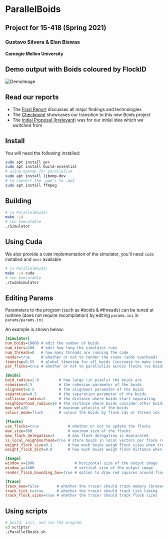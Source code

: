 # ParallelBoids

## Project for 15-418 (Spring 2021)
### Gustavo Silvera & Elan Biswas
#### Carnegie Mellon University


## Demo output with Boids coloured by FlockID
![DemoImage](writeup/demo.gif)

## Read our reports
- The [Final Report](writeup/final/final_report.pdf) discusses all major findings and technologies
- The [Checkpoint](writeup/checkpoint/checkpoint.pdf) showcases our transition to this new Boids project
- The [Initial Proposal (Irrelevant)](writeup/proposal/proposal.pdf) was for our initial idea which we switched from

## Install
You will need the following installed:
```bash
sudo apt install g++
sudo apt install build-essential
# using openmp for parallelism
sudo apt install libomp-dev
# to convert the .ppm's to .mp4
sudo apt install ffmpeg
```

## Building
```bash
# in ParallelBoids/
make -j4 
# run executable
./Simulator
```

## Using Cuda
We also provide a `CUDA` implementation of the simulator, you'll need `cuda` installed and `nvcc` available
```bash
# in ParallelBoids/
make -j4 cuda
# run executable
./CudaSimulator
```

## Editing Params
Parameters to the program (such as #boids & #threads) can be tuned at runtime (does not require recompilation) by editing `params.ini` in `params/params.ini`

An example is shown below:
```ini
[Simulator]
num_boids=10000 # edit the number of boids
num_iters=200   # edit how long the simulator runs
num_threads=8   # how many threads are running the code
render=true     # whether or not to render the scene (adds overhead)
timestep=0.55   # global timestep for all boids (increase to make time faster)
par_flocks=true # whether or not to parallelize across flocks (vs boids)

[Boids]
boid_radius=2.0         # how large (in pixels) the boids are
cohesion=0.5            # the cohesion parameter of the boids
alignment=0.5           # the alignment parameter of the boids
separation=0.5          # the separation parameter of the boids
collision_radius=5      # the distance where boids start separating
neighbourhood_radius=10 # the distance where boids consider other boids as neighbours
max_vel=20              # maximum velocity of the boids
colour_mode=flock       # colour the boids by flock idx or thread idx

[Flocks]
use_flocks=true             # whether or not to update the flocks
max_size=500                # maximum size of the flocks
max_flock_delegation=3      # max flock delegation is depracated
is_local_neighbourhood=true # store boids in local vectors per flock (vs one giant shared one)
weight_flock_size=0.1       # how much boids weigh flock sizes when transisioning
weight_flock_dist=0.9       # how much boids weigh flock distance when transisioning

[Image]
window_x=1000 				   # horizontal size of the output image 
window_y=1000 				   # vertical size of the output image 
render_flock_bounding_box=true # option to draw red squares around flocks

[Trace]
track_mem=false        # whether the tracer should track memory (broken)
track_tick_t=true      # whether the tracer should track tick timing 
track_flock_sizes=true # whether the tracer should track flock sizes 

```


## Using scripts
```bash
# build, init, and run the program
cd scripts/
./ParallelBoids.sh
```

